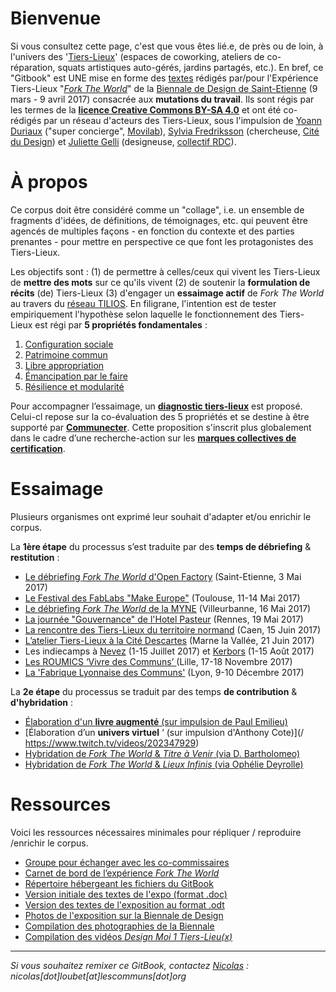 # Bienvenue

Si vous consultez cette page, c'est que vous êtes lié.e, de près ou de loin, à l'univers des '[Tiers-Lieux](http://movilab.org/index.php?title=Définition_des_Tiers_Lieux)' \(espaces de coworking, ateliers de co-réparation,  squats artistiques auto-gérés, jardins partagés, etc.\). En bref, ce "Gitbook" est UNE mise en forme des [textes](https://docs.google.com/document/u/1/d/11zSChvogyU0hkYCUwIkYdCknmw7_u45503250YfT71U/edit?ts=58861959) rédigés par/pour l'Expérience Tiers-Lieux "[_Fork The World_](https://archive.is/gkBhw)" de la [Biennale de Design de Saint-Etienne](http://www.biennale-design.com/saint-etienne/2017/fr/home/) \(9 mars - 9 avril 2017\) consacrée aux **mutations du travail**. Ils sont régis par les termes de la [**licence Creative Commons BY-SA 4.0**](https://creativecommons.org/licenses/by-sa/4.0/) et ont été co-rédigés par un réseau d'acteurs des Tiers-Lieux, sous l'impulsion de [Yoann Duriaux](http://www.yoann-duriaux.fr/) \("super concierge", [Movilab](http://movilab.org)\),  [Sylvia Fredriksson](https://www.sylviafredriksson.net/) \(chercheuse, [Cité du Design](http://www.citedudesign.com/fr/la-recherche/)\) et [Juliette Gelli](http://juliettegelli.fr/Juliette-Gelli) \(designeuse, [collectif RDC](https://vimeo.com/200720088)\).

# À propos

Ce corpus doit être considéré comme un "collage", i.e.  un ensemble de fragments d'idées,  de définitions, de témoignages, etc. qui peuvent être agencés de multiples façons - en fonction du contexte et des parties prenantes - pour mettre en perspective ce que font les protagonistes des Tiers-Lieux.

Les objectifs sont : \(1\) de permettre à celles/ceux qui vivent les Tiers-Lieux de **mettre des mots** sur ce qu'ils vivent \(2\) de soutenir la **formulation de récits** \(de\) Tiers-Lieux \(3\) d'engager un **essaimage actif** de _Fork The World_ au travers du [réseau TILIOS](https://www.facebook.com/groups/tilios/). En filigrane, l'intention est de tester empiriquement l'hypothèse selon laquelle le fonctionnement des Tiers-Lieux est régi par **5 propriétés fondamentales** :

1. [Configuration sociale](https://world-trust-foundation.gitbooks.io/fork-the-world/content/chapter4/configuration-sociale.html)
2. [Patrimoine commun](https://world-trust-foundation.gitbooks.io/fork-the-world/content/chapter4/patrimoine-commun.html)
3. [Libre appropriation](https://world-trust-foundation.gitbooks.io/fork-the-world/content/chapter4/libre-appropriation.html)
4. [Émancipation par le faire](https://world-trust-foundation.gitbooks.io/fork-the-world/content/chapter4/emancipation-par-le-faire.html)
5. [Résilience et modularité](https://world-trust-foundation.gitbooks.io/fork-the-world/content/chapter4/resilience-et-modularite.html)

Pour accompagner l’essaimage, un [**diagnostic tiers-lieux**](https://github.com/nicolasloubet/auto-label-tiers-lieux) est proposé. Celui-cl repose sur la co-évaluation des 5 propriétés et se destine à être supporté par [**Communecter**](https://www.communecter.org). Cette proposition s'inscrit plus globalement dans le cadre d’une recherche-action sur les [**marques collectives de certification**](https://pad.lamyne.org/s/B1lykDm3b).

# Essaimage

Plusieurs organismes ont exprimé leur souhait d'adapter et/ou enrichir le corpus.

La **1ère étape** du processus s’est traduite par des **temps de débriefing** & **restitution** :

* [Le débriefing _Fork The World_ d'Open Factory](https://pad.lamyne.org/forktheworld-debriefing-openfactory) \(Saint-Etienne, 3 Mai 2017\)
* [Le Festival des FabLabs "Make Europe"](https://youtu.be/QIp7e4LDIb0) \(Toulouse, 11-14 Mai 2017\)
* [Le débriefing _Fork The World_ de la MYNE](https://pad.lamyne.org/forktheworld-debriefing-lamyne) \(Villeurbanne, 16 Mai 2017\)
* [La journée "Gouvernance" de l'Hotel Pasteur](https://github.com/nicolasloubet/Compte-rendus/blob/master/Articles/pasteur19mai.md) \(Rennes, 19 Mai 2017\)
* [La rencontre des Tiers-Lieux du territoire normand](http://movilab.org/index.php?title=Réseau_Tiers-Lieux_Normands#D.C3.A9roul.C3.A9_journ.C3.A9e_du_15_juin_2017) \(Caen, 15 Juin 2017\)
* [L’atelier Tiers-Lieux à la Cité Descartes](http://frama.link/tiers-lieux-cite-descartes) \(Marne la Vallée, 21 Juin 2017\)
* Les indiecamps à [Nevez](https://pad.lamyne.org/indiecamp-nevez-2017) \(1-15 Juillet 2017\) et [Kerbors](https://pad.lamyne.org/indiecamp-kerbors-2017) \(1-15 Août 2017\)
* [Les ROUMICS  ‘Vivre des Communs’ ](https://wiki.lescommuns.org/wiki/ROUMICS_2017)\(Lille, 17-18 Novembre 2017\)
* [La 'Fabrique Lyonnaise des Communs'](https://frama.link/communs-lyon-evenement) \(Lyon, 9-10 Décembre 2017\)

La **2e étape** du processus se traduit par des temps **de contribution** & **d'hybridation** :

* [Élaboration d'un **livre augmenté** \(sur impulsion de Paul Emilieu\)](http://frama.link/remix-forktheworld)
* [Élaboration d’un **univers virtuel** ‘ \(sur impulsion d'Anthony Cote\)](/ https://www.twitch.tv/videos/202347929)
* [Hybridation de _Fork The World_ & _Titre à Venir_ \(via D. Bartholomeo\)](https://drive.google.com/drive/folders/1GpH4AxawgCLyojk9pmRIXmIXFyXuzQgw)
* [Hybridation de _Fork The World_ & _Lieux Infinis_ \(via Ophélie Deyrolle\)](https://cloud.lamyne.org/s/2pcskxyToMScO0f)

# Ressources

Voici les ressources nécessaires minimales pour répliquer / reproduire /enrichir le corpus.

* [Groupe pour échanger avec les co-commissaires](#)
* [Carnet de bord de l’expérience _Fork The World_](https://github.com/WorldTrustFoundation/Coordination/blob/master/biennale-design-2017/forktheworld_coordination_biennale-2017.md)
* [Répertoire hébergeant les fichiers du GitBook](https://github.com/WorldTrustFoundation/Exposition)
* [Version initiale des textes de l'expo \(format .doc\)](https://frama.link/BiennaleDesign17-ForkTheWorld-Expo)
* [Version des textes de l'exposition au format .odt](https://frama.link/BiennaleDesign17-ForkTheWorld-Textes)
* [Photos de l'exposition sur la Biennale de Design](https://frama.link/BiennaleDesign17-ForkTheWorld-Exposition)
* [Compilation des photographies de la Biennale](https://www.sharypic.com/yii1053jns2jfnd6/all)
* [Compilation des vidéos _Design Moi 1 Tiers-Lieu\(x\)_](https://www.youtube.com/watch?v=xwHBteJnRiM&list=PLbuABG6RGsslWeHzDBZfXgMmlZ-wm9MZH)

---

_Si vous souhaitez remixer ce GitBook, contactez _[_Nicolas_](http://movilab.org/index.php?title=Utilisateur:NicolasLoubet)_ : nicolas\[dot\]loubet\[at\]lescommuns\[dot\]org_

